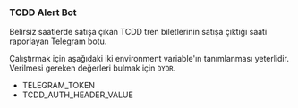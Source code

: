 ﻿### TCDD Alert Bot

Belirsiz saatlerde satışa çıkan TCDD tren biletlerinin satışa çıktığı saati raporlayan Telegram botu.

Çalıştırmak için aşağıdaki iki environment variable'ın tanımlanması yeterlidir. Verilmesi gereken değerleri bulmak için `DYOR`.

- TELEGRAM_TOKEN
- TCDD_AUTH_HEADER_VALUE

